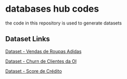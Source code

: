 # databases hub codes
the code in this repository is used to generate datasets

## Dataset Links

[Dataset - Vendas de Roupas Adidas](datasets/dataset_vendas_adidas.csv)

[Dataset - Churn de Clientes da OI](datasets/dataset_telecom_churn.csv)

[Dataset - Score de Crédito](datasets/dataset_banco_credito.csv)

